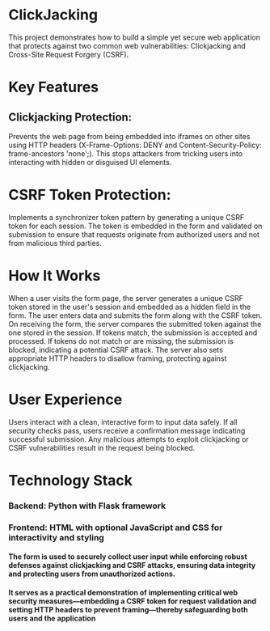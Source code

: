 # ClickJacking
This project demonstrates how to build a simple yet secure web application that protects against two common web vulnerabilities: Clickjacking and Cross-Site Request Forgery (CSRF).

# Key Features
## Clickjacking Protection:
Prevents the web page from being embedded into iframes on other sites using HTTP headers (X-Frame-Options: DENY and Content-Security-Policy: frame-ancestors 'none';). This stops attackers from tricking users into interacting with hidden or disguised UI elements.

# CSRF Token Protection:
Implements a synchronizer token pattern by generating a unique CSRF token for each session. The token is embedded in the form and validated on submission to ensure that requests originate from authorized users and not from malicious third parties.

# How It Works
When a user visits the form page, the server generates a unique CSRF token stored in the user's session and embedded as a hidden field in the form.
The user enters data and submits the form along with the CSRF token.
On receiving the form, the server compares the submitted token against the one stored in the session.
If tokens match, the submission is accepted and processed.
If tokens do not match or are missing, the submission is blocked, indicating a potential CSRF attack.
The server also sets appropriate HTTP headers to disallow framing, protecting against clickjacking.

# User Experience
Users interact with a clean, interactive form to input data safely. If all security checks pass, users receive a confirmation message indicating successful submission. Any malicious attempts to exploit clickjacking or CSRF vulnerabilities result in the request being blocked.

# Technology Stack
### Backend: Python with Flask framework
### Frontend: HTML with optional JavaScript and CSS for interactivity and styling

#### The form is used to securely collect user input while enforcing robust defenses against clickjacking and CSRF attacks, ensuring data integrity and protecting users from unauthorized actions.
#### It serves as a practical demonstration of implementing critical web security measures—embedding a CSRF token for request validation and setting HTTP headers to prevent framing—thereby safeguarding both users and the application

